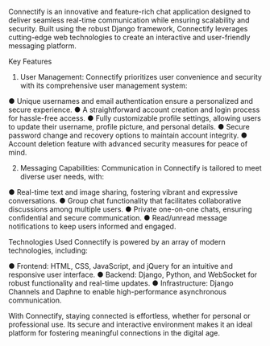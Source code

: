 Connectify is an innovative and feature-rich chat application designed to deliver seamless real-time communication while ensuring scalability and security. 
Built using the robust Django framework, Connectify leverages cutting-edge web technologies to create an interactive and user-friendly messaging platform.

Key Features

1. User Management:
Connectify prioritizes user convenience and security with its comprehensive user management system:

  ● Unique usernames and email authentication ensure a personalized and secure experience.
  ● A straightforward account creation and login process for hassle-free access.
  ● Fully customizable profile settings, allowing users to update their username, profile picture, and personal details.
  ● Secure password change and recovery options to maintain account integrity.
  ● Account deletion feature with advanced security measures for peace of mind.
  
2. Messaging Capabilities:
Communication in Connectify is tailored to meet diverse user needs, with:

  ● Real-time text and image sharing, fostering vibrant and expressive conversations.
  ● Group chat functionality that facilitates collaborative discussions among multiple users.
  ● Private one-on-one chats, ensuring confidential and secure communication.
  ● Read/unread message notifications to keep users informed and engaged.

  
Technologies Used
Connectify is powered by an array of modern technologies, including:

  ● Frontend: HTML, CSS, JavaScript, and jQuery for an intuitive and responsive user interface.
  ● Backend: Django, Python, and WebSocket for robust functionality and real-time updates.
  ● Infrastructure: Django Channels and Daphne to enable high-performance asynchronous communication.
  
With Connectify, staying connected is effortless, whether for personal or professional use. 
Its secure and interactive environment makes it an ideal platform for fostering meaningful connections in the digital age.
